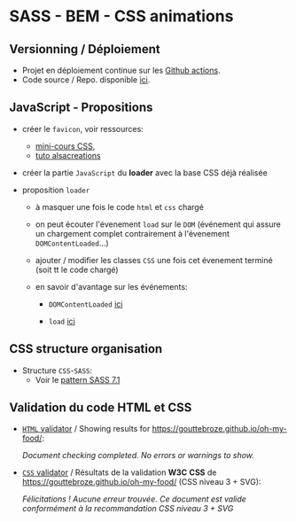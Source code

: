 # SASS - BEM - CSS animations

## Versionning / Déploiement

* Projet en déploiement continue sur les [Github actions](https://gouttebroze.github.io/oh-my-food/).
* Code source / Repo. disponible [ici](https://github.com/gouttebroze/oh-my-food).

## JavaScript - Propositions

* créer le `favicon`, voir ressources:
  * [mini-cours CSS](https://haudrey.notion.site/Changer-l-ic-ne-du-site-dans-l-onglet-favicon-b9d1a65f263541b6a1cbab3e95f06ce9),
  * [tuto alsacreations](https://www.alsacreations.com/astuce/lire/59-icon-link-rel-favicon-ico-navigateur.html)

* créer la partie ``JavaScript`` du **loader** avec la base CSS déjà réalisée

* proposition ``loader`` 

  * à masquer une fois le code `html` et `css` chargé

  * on peut écouter l'évenement `load` sur le `DOM` (événement qui assure un chargement complet contrairement à l'évenement `DOMContentLoaded`...)

  * ajouter / modifier les classes `CSS` une fois cet évenement terminé (soit tt le code chargé)

  * en savoir d'avantage sur les événements: 
  
    * ``DOMContentLoaded`` [ici](https://developer.mozilla.org/fr/docs/Web/API/Document/DOMContentLoaded_event)

    * ``load`` [ici](https://developer.mozilla.org/fr/docs/Web/API/Window/load_event)


## CSS structure organisation

* Structure `CSS`-`SASS`:
  * Voir le [pattern SASS 7.1](https://sass-guidelin.es/#the-7-1-pattern)

## Validation du code HTML et CSS

* [`HTML` validator](https://validator.w3.org/) / Showing results for https://gouttebroze.github.io/oh-my-food/:

  *Document checking completed. No errors or warnings to show.*

* [`CSS` validator](https://jigsaw.w3.org/css-validator/) / Résultats de la validation **W3C** **CSS** de https://gouttebroze.github.io/oh-my-food/ (CSS niveau 3 + SVG):

  *Félicitations ! Aucune erreur trouvée. Ce document est valide conformément à la recommandation CSS niveau 3 + SVG*
